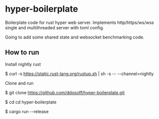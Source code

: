 # hyper-boilerplate
Boilerplate code for rust hyper web server. Implements http/https/ws/wss single and multithreaded server with toml config.

Going to add some shared state and websocket benchmarking code.

## How to run

Install nightly rust

$ curl -s https://static.rust-lang.org/rustup.sh | sh -s -- --channel=nightly

Clone and run

$ git clone https://github.com/ddosoff/hyper-boilerplate.git

$ cd cd hyper-boilerplate

$ cargo run --release
